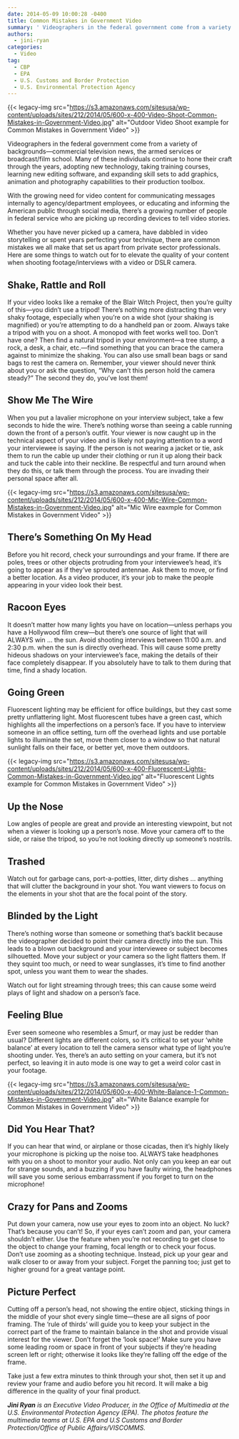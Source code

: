 ```yaml
---
date: 2014-05-09 10:00:28 -0400
title: Common Mistakes in Government Video
summary: ' Videographers in the federal government come from a variety of backgrounds&mdash;commercial television news, the armed services or broadcast/film school. Many of these individuals continue to hone their craft through the years, adopting new technology, taking training courses, learning new editing software,'
authors:
  - jini-ryan
categories:
  - Video
tag:
  - CBP
  - EPA
  - U.S. Customs and Border Protection
  - U.S. Environmental Protection Agency
---
```


{{< legacy-img src="https://s3.amazonaws.com/sitesusa/wp-content/uploads/sites/212/2014/05/600-x-400-Video-Shoot-Common-Mistakes-in-Government-Video.jpg" alt="Outdoor Video Shoot example for Common Mistakes in Government Video" >}}

Videographers in the federal government come from a variety of backgrounds—commercial television news, the armed services or broadcast/film school. Many of these individuals continue to hone their craft through the years, adopting new technology, taking training courses, learning new editing software, and expanding skill sets to add graphics, animation and photography capabilities to their production toolbox.

With the growing need for video content for communicating messages internally to agency/department employees, or educating and informing the American public through social media, there’s a growing number of people in federal service who are picking up recording devices to tell video stories.

Whether you have never picked up a camera, have dabbled in video storytelling or spent years perfecting your technique, there are common mistakes we all make that set us apart from private sector professionals. Here are some things to watch out for to elevate the quality of your content when shooting footage/interviews with a video or DSLR camera.

## Shake, Rattle and Roll

If your video looks like a remake of the Blair Witch Project, then you’re guilty of this—you didn’t use a tripod! There’s nothing more distracting than very shaky footage, especially when you’re on a wide shot (your shaking is magnified) or you’re attempting to do a handheld pan or zoom. Always take a tripod with you on a shoot. A monopod with feet works well too. Don’t have one? Then find a natural tripod in your environment—a tree stump, a rock, a desk, a chair, etc.—find something that you can brace the camera against to minimize the shaking. You can also use small bean bags or sand bags to rest the camera on. Remember, your viewer should never think about you or ask the question, “Why can’t this person hold the camera steady?” The second they do, you’ve lost them!

## Show Me The Wire

When you put a lavalier microphone on your interview subject, take a few seconds to hide the wire. There’s nothing worse than seeing a cable running down the front of a person’s outfit. Your viewer is now caught up in the technical aspect of your video and is likely not paying attention to a word your interviewee is saying. If the person is not wearing a jacket or tie, ask them to run the cable up under their clothing or run it up along their back and tuck the cable into their neckline. Be respectful and turn around when they do this, or talk them through the process. You are invading their personal space after all.

{{< legacy-img src="https://s3.amazonaws.com/sitesusa/wp-content/uploads/sites/212/2014/05/600-x-400-Mic-Wire-Common-Mistakes-in-Government-Video.jpg" alt="Mic Wire eaxmple for Common Mistakes in Government Video" >}}

## There&#8217;s Something On My Head

Before you hit record, check your surroundings and your frame. If there are poles, trees or other objects protruding from your interviewee’s head, it’s going to appear as if they’ve sprouted antennae. Ask them to move, or find a better location. As a video producer, it’s your job to make the people appearing in your video look their best.

## Racoon Eyes

It doesn’t matter how many lights you have on location—unless perhaps you have a Hollywood film crew—but there’s one source of light that will ALWAYS win &#8230; the sun. Avoid shooting interviews between 11:00 a.m. and 2:30 p.m. when the sun is directly overhead. This will cause some pretty hideous shadows on your interviewee’s face, making the details of their face completely disappear. If you absolutely have to talk to them during that time, find a shady location.

## Going Green

Fluorescent lighting may be efficient for office buildings, but they cast some pretty unflattering light. Most fluorescent tubes have a green cast, which highlights all the imperfections on a person’s face. If you have to interview someone in an office setting, turn off the overhead lights and use portable lights to illuminate the set, move them closer to a window so that natural sunlight falls on their face, or better yet, move them outdoors.

{{< legacy-img src="https://s3.amazonaws.com/sitesusa/wp-content/uploads/sites/212/2014/05/600-x-400-Fluorescent-Lights-Common-Mistakes-in-Government-Video.jpg" alt="Fluorescent Lights example for Common Mistakes in Government Video" >}}

## Up the Nose

Low angles of people are great and provide an interesting viewpoint, but not when a viewer is looking up a person’s nose. Move your camera off to the side, or raise the tripod, so you’re not looking directly up someone’s nostrils.

## Trashed

Watch out for garbage cans, port-a-potties, litter, dirty dishes &#8230; anything that will clutter the background in your shot. You want viewers to focus on the elements in your shot that are the focal point of the story.

## Blinded by the Light

There’s nothing worse than someone or something that’s backlit because the videographer decided to point their camera directly into the sun. This leads to a blown out background and your interviewee or subject becomes silhouetted. Move your subject or your camera so the light flatters them. If they squint too much, or need to wear sunglasses, it’s time to find another spot, unless you want them to wear the shades.

Watch out for light streaming through trees; this can cause some weird plays of light and shadow on a person’s face.

## Feeling Blue

Ever seen someone who resembles a Smurf, or may just be redder than usual? Different lights are different colors, so it’s critical to set your ‘white balance’ at every location to tell the camera sensor what type of light you’re shooting under. Yes, there’s an auto setting on your camera, but it’s not perfect, so leaving it in auto mode is one way to get a weird color cast in your footage.

{{< legacy-img src="https://s3.amazonaws.com/sitesusa/wp-content/uploads/sites/212/2014/05/600-x-400-White-Balance-1-Common-Mistakes-in-Government-Video.jpg" alt="White Balance example for Common Mistakes in Government Video" >}}

## Did You Hear That?

If you can hear that wind, or airplane or those cicadas, then it’s highly likely your microphone is picking up the noise too. ALWAYS take headphones with you on a shoot to monitor your audio. Not only can you keep an ear out for strange sounds, and a buzzing if you have faulty wiring, the headphones will save you some serious embarrassment if you forget to turn on the microphone!

## Crazy for Pans and Zooms

Put down your camera, now use your eyes to zoom into an object. No luck? That’s because you can’t! So, if your eyes can’t zoom and pan, your camera shouldn’t either. Use the feature when you’re not recording to get close to the object to change your framing, focal length or to check your focus. Don’t use zooming as a shooting technique. Instead, pick up your gear and walk closer to or away from your subject. Forget the panning too; just get to higher ground for a great vantage point.

## Picture Perfect

Cutting off a person’s head, not showing the entire object, sticking things in the middle of your shot every single time—these are all signs of poor framing. The ‘rule of thirds’ will guide you to keep your subject in the correct part of the frame to maintain balance in the shot and provide visual interest for the viewer. Don’t forget the ‘look space!’ Make sure you have some leading room or space in front of your subjects if they’re heading screen left or right; otherwise it looks like they’re falling off the edge of the frame.

Take just a few extra minutes to think through your shot, then set it up and review your frame and audio before you hit record. It will make a big difference in the quality of your final product.

_**Jini Ryan** is an Executive Video Producer, in the Office of Multimedia at the U.S. Environmental Protection Agency (EPA). The photos feature the multimedia teams at U.S. EPA and U.S Customs and Border Protection/Office of Public Affairs/VISCOMMS._